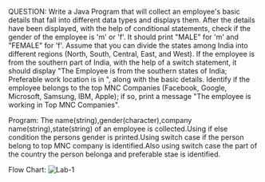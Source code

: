 QUESTION:
Write a Java Program that will collect an employee's basic details that fall into different data types and displays them.
After the details have been displayed, with the help of conditional statements, check if the gender of the employee is 'm' or 'f'. It should print "MALE" for 'm' and "FEMALE" for 'f'.
Assume that you can divide the states among India into different regions (North, South, Central, East, and West). If the employee is from the southern part of India, with the help of a switch statement, it should display "The Employee is from the southern states of India; Preferable work location is in <state>", along with the basic details.
Identify if the employee belongs to the top MNC Companies (Facebook, Google, Microsoft, Samsung, IBM, Apple); if so, print a message "The employee is working in Top MNC Companies".

Program:
The name(string),gender(character),company name(string),state(string) of an employee is collected.Using if else condition the persons gender is printed.Using switch case if the person belong to top MNC company is identified.Also using switch case the part of the country the person belonga and preferable stae is identified.
  
  Flow Chart:
  ![Lab-1](https://github.com/Elizabeth1006/22122021-MDS273L-JAVA/assets/118045058/48b819c0-ba84-45a9-ae4e-eb90cdb6576e)
